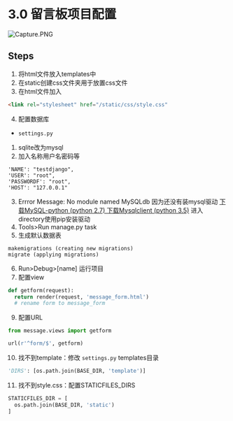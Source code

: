 # 3.0 留言板项目配置

![Capture.PNG](:storage\a38733bc-3ba8-469b-8862-7d8b9c5494b7\50f5a00b.PNG)

## Steps

1. 将html文件放入templates中
2. 在static创建css文件夹用于放置css文件
3. 在html文件加入
```html
<link rel="stylesheet" href="/static/css/style.css"
```
4. 配置数据库
  - `settings.py`

  1. sqlite改为mysql
  2. 加入名称用户名密码等 
```
'NAME': "testdjango",
'USER': "root",
'PASSWORDF': "root",
'HOST': "127.0.0.1"
```
  3. Errror Message: No module named MySQLdb
  因为还没有装mysql驱动
  [下载MySQL-python (python 2.7)
  下载Mysqlclient (python 3.5)](https://www.lfd.uci.edu/~gohlke/pythonlibs/)
  进入directory使用pip安装驱动
  4. Tools>Run manage.py task
  5. 生成默认数据表
  ``` 
  makemigrations (creating new migrations)
  migrate (applying migrations)
  ```
  6. Run>Debug>[name] 运行项目
  7. 配置view
  ```python
  def getform(request):
    return render(request, 'message_form.html')
    # rename form to message_form 
  ```
  9. 配置URL 
  ```python
  from message.views import getform
  
  url(r'^form/$', getform)
  ```
  10. 找不到template：修改 `settings.py` templates目录
  ```python
  'DIRS': [os.path.join(BASE_DIR, 'template')]
  ```
  11. 找不到style.css：配置STATICFILES_DIRS
  ```python
  STATICFILES_DIR = [
    os.path.join(BASE_DIR, 'static')
  ]
  ```
  